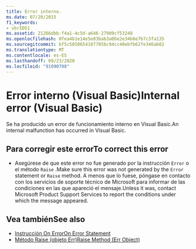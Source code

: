```yaml
---
title: Error interno.
ms.date: 07/20/2015
f1_keywords:
- vbrID51
ms.assetid: 21266dbb-f4a1-4c5d-a646-27909cf53248
ms.openlocfilehash: 0fea4b1e14e5e83bab3a0be2e34b6e7b7c3fa135
ms.sourcegitcommit: bf5c5850654187705bc94cc40ebfb62fe346ab02
ms.translationtype: MT
ms.contentlocale: es-ES
ms.lasthandoff: 09/23/2020
ms.locfileid: "91090708"
---
```

# <a name="internal-error-visual-basic"></a><span data-ttu-id="1a057-102">Error interno (Visual Basic)</span><span class="sxs-lookup"><span data-stu-id="1a057-102">Internal error (Visual Basic)</span></span>

<span data-ttu-id="1a057-103">Se ha producido un error de funcionamiento interno en Visual Basic.</span><span class="sxs-lookup"><span data-stu-id="1a057-103">An internal malfunction has occurred in Visual Basic.</span></span>  
  
## <a name="to-correct-this-error"></a><span data-ttu-id="1a057-104">Para corregir este error</span><span class="sxs-lookup"><span data-stu-id="1a057-104">To correct this error</span></span>  
  
- <span data-ttu-id="1a057-105">Asegúrese de que este error no fue generado por la instrucción `Error` o el método `Raise` .</span><span class="sxs-lookup"><span data-stu-id="1a057-105">Make sure this error was not generated by the `Error` statement or `Raise` method.</span></span> <span data-ttu-id="1a057-106">A menos que lo fuese, póngase en contacto con los servicios de soporte técnico de Microsoft para informar de las condiciones en las que apareció el mensaje.</span><span class="sxs-lookup"><span data-stu-id="1a057-106">Unless it was, contact Microsoft Product Support Services to report the conditions under which the message appeared.</span></span>  
  
## <a name="see-also"></a><span data-ttu-id="1a057-107">Vea también</span><span class="sxs-lookup"><span data-stu-id="1a057-107">See also</span></span>

- [<span data-ttu-id="1a057-108">Instrucción On Error</span><span class="sxs-lookup"><span data-stu-id="1a057-108">On Error Statement</span></span>](../language-reference/statements/on-error-statement.md)
- [<span data-ttu-id="1a057-109">Método Raise (objeto Err)</span><span class="sxs-lookup"><span data-stu-id="1a057-109">Raise Method (Err Object)</span></span>](xref:Microsoft.VisualBasic.ErrObject.Raise%2A)

